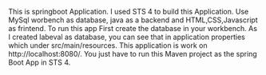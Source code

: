 This is springboot Application.
I used STS 4 to build this Application.
Use MySql worbench as database, java as a backend and HTML,CSS,Javascript as frintend.
To run this app First create the database in your workbench. As I created labeval as database, you can see that in application properties which under src/main/resources.
This application is work on http://localhost:8080/.
You just have to run this Maven project as the spring Boot App in STS 4.


